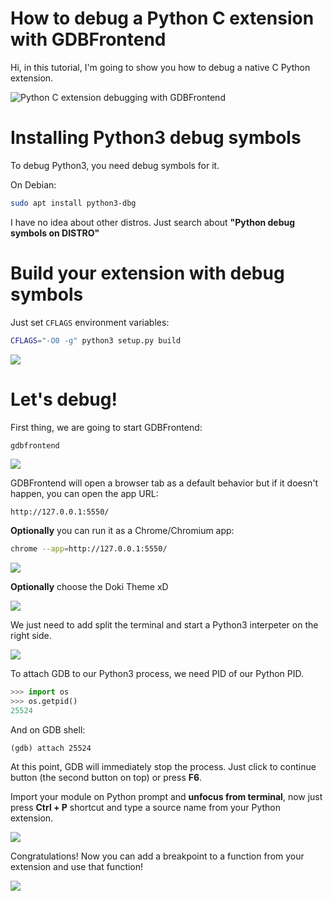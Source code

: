 # How to debug a Python C extension with GDBFrontend
Hi, in this tutorial, I'm going to show you how to debug a native C Python extension.

![Python C extension debugging with GDBFrontend](https://i.imgur.com/19ysWyY.png)

# Installing Python3 debug symbols
To debug Python3, you need debug symbols for it.

On Debian:

```bash
sudo apt install python3-dbg
```

I have no idea about other distros. Just search about **"Python debug symbols on DISTRO"**

# Build your extension with debug symbols
Just set `CFLAGS` environment variables:

```bash
CFLAGS="-O0 -g" python3 setup.py build
```

![](https://i.imgur.com/oUVbxtH.png)

# Let's debug!
First thing, we are going to start GDBFrontend:

```bash
gdbfrontend
```

![](https://i.imgur.com/eMmvGG7.png)

GDBFrontend will open a browser tab as a default behavior but if it doesn't happen, you can open the app URL:

```
http://127.0.0.1:5550/
```

**Optionally** you can run it as a Chrome/Chromium app:

```bash
chrome --app=http://127.0.0.1:5550/
```

![](https://i.imgur.com/4m8bvlt.png)

**Optionally** choose the Doki Theme xD

![](https://i.imgur.com/Uvx2pWh.png)

We just need to add split the terminal and start a Python3 interpeter on the right side.

![](https://i.imgur.com/8Tk9Mau.png)

To attach GDB to our Python3 process, we need PID of our Python PID.

```python
>>> import os
>>> os.getpid()
25524
```

And on GDB shell:

```
(gdb) attach 25524
```

At this point, GDB will immediately stop the process. Just click to continue button (the second button on top) or press **F6**.

Import your module on Python prompt and **unfocus from terminal**, now just press **Ctrl + P** shortcut and type a source name from your Python extension.

![](https://i.imgur.com/o8zjiev.png)

Congratulations! Now you can add a breakpoint to a function from your extension and use that function!

![](https://i.imgur.com/IqtFk7T.png)